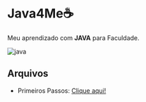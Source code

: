 # Java4Me☕

 Meu aprendizado com **JAVA** para Faculdade.
 
![java](https://github.com/FerreiraWalter/Java4Me/blob/main/Primeiros_Passos/java_logo.png)

## Arquivos

* Primeiros Passos: [Clique aqui!](https://github.com/FerreiraWalter/Java4Me/tree/main/Primeiros_Passos)
